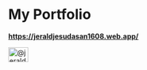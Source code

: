 # My Portfolio
**https://jeraldjesudasan1608.web.app/**
<p align="left">
<a href="https://jeraldjesudasan1608.web.app/" target="blank"><img align="center" src="https://github.com/jerald1608/website/blob/main/assets/img/favicon.png" alt="@jerald1608" height="30" width="40" /></a>
</p>
